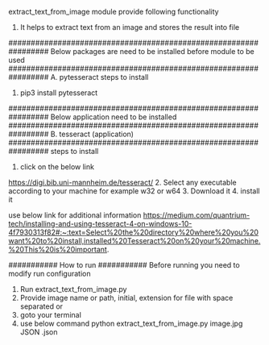 extract_text_from_image module provide following functionality
1. It helps to extract text from an image and stores the result into file

#################################################################
Below packages are need to be installed before module to be used
#################################################################
A. pytesseract
steps to install
   
1. pip3 install pytesseract

#################################################################
Below application need to be installed
#################################################################
B. tesseract (application)
#################################################################
steps to install 
1. click on the below link
   
https://digi.bib.uni-mannheim.de/tesseract/
2. Select any executable according to your machine for example w32 or w64
3. Download it
4. install it

use below link for additional information
https://medium.com/quantrium-tech/installing-and-using-tesseract-4-on-windows-10-4f7930313f82#:~:text=Select%20the%20directory%20where%20you%20want%20to%20install,installed%20Tesseract%20on%20your%20machine.%20This%20is%20important.

###########
How to run
###########
Before running you need to modify run configuration
1. Run extract_text_from_image.py
2. Provide image name or path, initial, extension for file with space separated
or
1. goto your terminal
2. use below command
python extract_text_from_image.py image.jpg JSON .json
